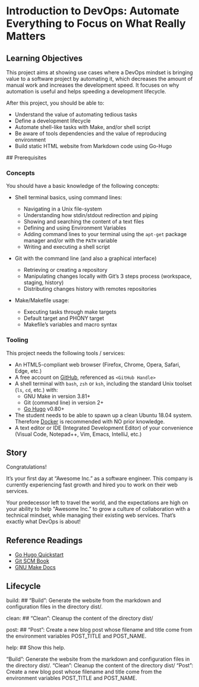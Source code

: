<h1>Introduction to DevOps: Automate Everything to Focus on What Really Matters</h1>
<h2>Learning Objectives</h2>
<p>This project aims at showing use cases where a DevOps mindset is bringing value to a software project by automating it, which decreases the amount of manual work and increases the development speed. It focuses on why automation is useful and helps speeding a development lifecycle.</p>
<p>After this project, you should be able to:</p>
<ul>
<li>Understand the value of automating tedious tasks</li>
<li>Define a development lifecycle</li>
<li>Automate shell-like tasks with Make, and/or shell script</li>
<li>Be aware of tools dependencies and the value of reproducing environment</li>
<li>Build static HTML website from Markdown code using Go-Hugo</li>
</ul>
## Prerequisites
<h3>Concepts</h3>
<p>You should have a basic knowledge of the following concepts:</p>
<ul>
<li>
<p>Shell terminal basics, using command lines:</p>
<ul>
<li>Navigating in a Unix file-system</li>
<li>Understanding how stdin/stdout redirection and piping</li>
<li>Showing and searching the content of a text files</li>
<li>Defining and using Environment Variables</li>
<li>Adding command lines to your terminal using the&nbsp;<code>apt-get</code>&nbsp;package manager and/or with the&nbsp;<code>PATH</code>&nbsp;variable</li>
<li>Writing and executing a shell script</li>
</ul>
</li>
<li>
<p>Git with the command line (and also a graphical interface)</p>
<ul>
<li>Retrieving or creating a repository</li>
<li>Manipulating changes locally with Git&rsquo;s 3 steps process (workspace, staging, history)</li>
<li>Distributing changes history with remotes repositories</li>
</ul>
</li>
<li>
<p>Make/Makefile usage:</p>
<ul>
<li>Executing tasks through make targets</li>
<li>Default target and PHONY target</li>
<li>Makefile&rsquo;s variables and macro syntax</li>
</ul>
</li>
</ul>
<h3>Tooling</h3>
<p>This project needs the following tools / services:</p>
<ul>
<li>An HTML5-compliant web browser (Firefox, Chrome, Opera, Safari, Edge, etc.)</li>
<li>A free account on&nbsp;<a title="GitHub" href="https://intranet.hbtn.io/rltoken/u6680ax-ghu8v-AsFSDbSA" target="_blank" rel="noopener">GitHub</a>, referenced as&nbsp;<code>&lt;GitHub Handle&gt;</code></li>
<li>A shell terminal with&nbsp;<code>bash</code>,&nbsp;<code>zsh</code>&nbsp;or&nbsp;<code>ksh</code>, including the standard Unix toolset (<code>ls</code>,&nbsp;<code>cd</code>, etc.) with:
<ul>
<li>GNU Make in version 3.81+</li>
<li>Git (command line) in version 2+</li>
<li><a title="Go Hugo" href="https://intranet.hbtn.io/rltoken/IBEctMMx9WYT-U-G5oIv-g" target="_blank" rel="noopener">Go Hugo</a>&nbsp;v0.80+</li>
</ul>
</li>
<li>The student needs to be able to spawn up a clean Ubuntu 18.04 system. Therefore&nbsp;<a title="Docker" href="https://intranet.hbtn.io/rltoken/4-LomWsN4dV31c-IwVMwgw" target="_blank" rel="noopener">Docker</a>&nbsp;is recommended with NO prior knowledge.</li>
<li>A text editor or IDE (Integrated Development Editor) of your convenience (Visual Code, Notepad++, Vim, Emacs, IntelliJ, etc.)</li>
</ul>
<h2>Story</h2>
<p>Congratulations!</p>
<p>It&rsquo;s your first day at &ldquo;Awesome Inc.&rdquo; as a software engineer. This company is currently experiencing fast growth and hired you to work on their web services.</p>
<p>Your predecessor left to travel the world, and the expectations are high on your ability to help "Awesome Inc.&rdquo; to grow a culture of collaboration with a technical mindset, while managing their existing web services. That&rsquo;s exactly what DevOps is about!</p>
<h2>Reference Readings</h2>
<ul>
<li><a title="Go Hugo Quickstart" href="https://intranet.hbtn.io/rltoken/jQyxwX-NaGuIDMpbklREZQ" target="_blank" rel="noopener">Go Hugo Quickstart</a></li>
<li><a title="Git SCM Book" href="https://intranet.hbtn.io/rltoken/KVwKi4WrASyHYE3BGnsbzg" target="_blank" rel="noopener">Git SCM Book</a></li>
<li><a title="GNU Make Docs" href="https://intranet.hbtn.io/rltoken/YUo3ljJIf8QXZHL1gXPuEQ" target="_blank" rel="noopener">GNU Make Docs</a></li>
</ul>

## Lifecycle

build:	## “Build”: Generate the website from the markdown and configuration files in the directory dist/.

clean:	## “Clean”: Cleanup the content of the directory dist/

post:	## “Post”: Create a new blog post whose filename and title come from the environment variables POST_TITLE and POST_NAME.

help:	## Show this help.

“Build”: Generate the website from the markdown and configuration files in the directory dist/.
“Clean”: Cleanup the content of the directory dist/
“Post”: Create a new blog post whose filename and title come from the environment variables POST_TITLE and POST_NAME.
